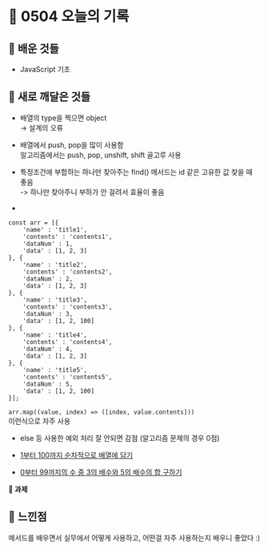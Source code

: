 # 🧸 0504 오늘의 기록
## 💙 배운 것들
* JavaScript 기초

## 💚 새로 깨달은 것들
* 배열의 type을 찍으면 object   
-> 설계의 오류

* 배열에서 push, pop을 많이 사용함   
알고리즘에서는 push, pop, unshift, shift 골고루 사용

* 특정조건에 부합하는 하나만 찾아주는 find() 메서드는 id 같은 고유한 값 찾을 때 좋음   
-> 하나만 찾아주니 부하가 안 걸려서 효율이 좋음

*
```
const arr = [{
    'name' : 'title1',
    'contents' : 'contents1',
    'dataNum' : 1,
    'data' : [1, 2, 3]
}, {
    'name' : 'title2',
    'contents' : 'contents2',
    'dataNum' : 2,
    'data' : [1, 2, 3]
}, {
    'name' : 'title3',
    'contents' : 'contents3',
    'dataNum' : 3,
    'data' : [1, 2, 100]
}, {
    'name' : 'title4',
    'contents' : 'contents4',
    'dataNum' : 4,
    'data' : [1, 2, 3]
}, {
    'name' : 'title5',
    'contents' : 'contents5',
    'dataNum' : 5,
    'data' : [1, 2, 100]
}];
```
`arr.map((value, index) => ([index, value.contents]))`   
이런식으로 자주 사용

* else 등 사용한 예외 처리 잘 안되면 감점 (알고리즘 문제의 경우 0점)

* [1부터 100까지 순차적으로 배열에 담기](https://github.com/iRRPL-AR/TIL/blob/main/Javascript/Basics/1%EB%B6%80%ED%84%B0%20100%EA%B9%8C%EC%A7%80%20%EC%88%9C%EC%B0%A8%EC%A0%81%EC%9C%BC%EB%A1%9C%20%EB%B0%B0%EC%97%B4%EC%97%90%20%EB%8B%B4%EA%B8%B0.md)

* [0부터 99까지의 수 중 3의 배수와 5의 배수의 합 구하기](https://github.com/iRRPL-AR/TIL/blob/main/Javascript/Basics/0%EB%B6%80%ED%84%B0%2099%EA%B9%8C%EC%A7%80%EC%9D%98%20%EC%88%98%20%EC%A4%91%203%EC%9D%98%20%EB%B0%B0%EC%88%98%EC%99%80%205%EC%9D%98%20%EB%B0%B0%EC%88%98%EC%9D%98%20%ED%95%A9%20%EA%B5%AC%ED%95%98%EA%B8%B0.md)

**📍 과제**

 
## 💜 느낀점
메서드를 배우면서 실무에서 어떻게 사용하고, 어떤걸 자주 사용하는지 배우니 좋았다 :)
